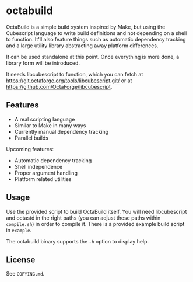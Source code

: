# octabuild

OctaBuild is a simple build system inspired by Make, but using the Cubescript
language to write build definitions and not depending on a shell to function.
It'll also feature things such as automatic dependency tracking and a large
utility library abstracting away platform differences.

It can be used standalone at this point. Once everything is more done, a library
form will be introduced.

It needs libcubescript to function, which you can fetch at
https://git.octaforge.org/tools/libcubescript.git/ or at
https://github.com/OctaForge/libcubescript.

## Features

 * A real scripting language
 * Similar to Make in many ways
 * Currently manual dependency tracking
 * Parallel builds

Upcoming features:

 * Automatic dependency tracking
 * Shell independence
 * Proper argument handling
 * Platform related utilities

## Usage

Use the provided script to build OctaBuild itself. You will need libcubescript
and octastd in the right paths (you can adjust these paths within `compile.sh`)
in order to compile it. There is a provided example build script in `example`.

The octabuild binary supports the `-h` option to display help.

## License

See `COPYING.md`.